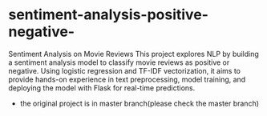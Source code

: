 # sentiment-analysis-positive-negative-
Sentiment Analysis on Movie Reviews This project explores NLP by building a sentiment analysis model to classify movie reviews as positive or negative. Using logistic regression and TF-IDF vectorization, it aims to provide hands-on experience in text preprocessing, model training, and deploying the model with Flask for real-time predictions.

* the original project is in master branch(please check the master branch) 
